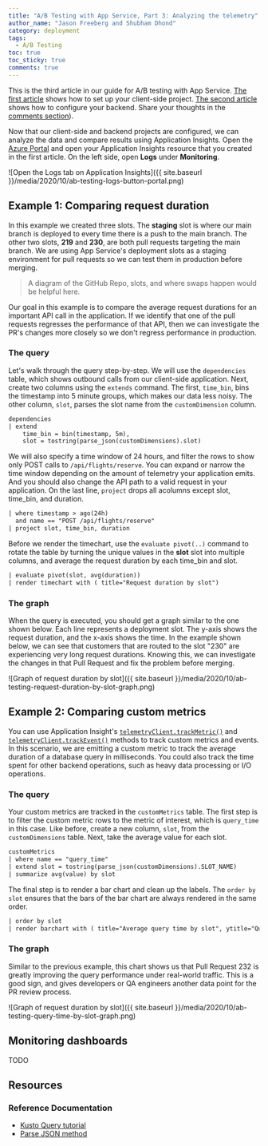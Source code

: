 ```yaml
---
title: "A/B Testing with App Service, Part 3: Analyzing the telemetry"
author_name: "Jason Freeberg and Shubham Dhond"
category: deployment
tags: 
  - A/B Testing
toc: true
toc_sticky: true
comments: true
---
```


This is the third article in our guide for A/B testing with App Service. [The first article](https://azure.github.io/AppService/2020/08/03/ab_testing_app_service.html) shows how to set up your client-side project. [The second article](https://azure.github.io/AppService/2020/08/24/ab_testing_app_service2.html) shows how to configure your backend. Share your thoughts in the [comments section](#disqus_thread)).

Now that our client-side and backend projects are configured, we can analyze the data and compare results using Application Insights. Open the [Azure Portal](https://portal.azure.com/) and open your Application Insights resource that you created in the first article. On the left side, open **Logs** under **Monitoring**.

![Open the Logs tab on Application Insights]({{ site.baseurl }}/media/2020/10/ab-testing-logs-button-portal.png)

## Example 1: Comparing request duration

In this example we created three slots. The **staging** slot is where our main branch is deployed to every time there is a push to the main branch. The other two slots, **219** and **230**, are both pull requests targeting the main branch. We are using App Service's deployment slots as a staging environment for pull requests so we can test them in production before merging.

> A diagram of the GitHub Repo, slots, and where swaps happen would be helpful here.

Our goal in this example is to compare the average request durations for an important API call in the application. If we identify that one of the pull requests regresses the performance of that API, then we can investigate the PR's changes more closely so we don't regress performance in production.

### The query

Let's walk through the query step-by-step. We will use the `dependencies` table, which shows outbound calls from our client-side application.  Next, create two columns using the `extends` command. The first, `time_bin`, bins the timestamp into 5 minute groups, which makes our data less noisy. The other column, `slot`, parses the slot name from the `customDimension` column.

```txt
dependencies
| extend
    time_bin = bin(timestamp, 5m),
    slot = tostring(parse_json(customDimensions).slot)
```

We will also specify a time window of 24 hours, and filter the rows to show only POST calls to `/api/flights/reserve`. You can expand or narrow the time window depending on the amount of telemetry your application emits. And you should also change the API path to a valid request in your application. On the last line, `project` drops all acolumns except slot, time_bin, and duration.

```txt
| where timestamp > ago(24h)
  and name == "POST /api/flights/reserve"
| project slot, time_bin, duration
```

Before we render the timechart, use the `evaluate pivot(..)` command to rotate the table by turning the unique values in the **slot** slot into multiple columns, and average the request duration by each time_bin and slot.

```txt
| evaluate pivot(slot, avg(duration))
| render timechart with ( title="Request duration by slot")
```

### The graph

When the query is executed, you should get a graph similar to the one shown below. Each line represents a deployment slot. The y-axis shows the request duration, and the x-axis shows the time. In the example shown below, we can see that customers that are routed to the slot "230" are experiencing very long request durations. Knowing this, we can investigate the changes in that Pull Request and fix the problem before merging.

![Graph of request duration by slot]({{ site.baseurl }}/media/2020/10/ab-testing-request-duration-by-slot-graph.png)

## Example 2: Comparing custom metrics

You can use Application Insight's [`telemetryClient.trackMetric()`](https://docs.microsoft.com/azure/azure-monitor/app/api-custom-events-metrics#trackmetric) and [`telemetryClient.trackEvent()`](https://docs.microsoft.com/azure/azure-monitor/app/api-custom-events-metrics#trackevent) methods to track custom metrics and events. In this scenario, we are emitting a custom metric to track the average duration of a database query in milliseconds. You could also track the time spent for other backend operations, such as heavy data processing or I/O operations.

### The query

Your custom metrics are tracked in the `customMetrics` table. The first step is to filter the custom metric rows to the metric of interest, which is `query_time` in this case. Like before, create a new column, `slot`, from the `customDimensions` table. Next, take the average value for each slot.

```txt
customMetrics
| where name == "query_time"
| extend slot = tostring(parse_json(customDimensions).SLOT_NAME)
| summarize avg(value) by slot
```

The final step is to render a bar chart and clean up the labels. The `order by slot` ensures that the bars of the bar chart are always rendered in the same order.

```txt
| order by slot
| render barchart with ( title="Average query time by slot", ytitle="Query time in ms", xtitle="Slot name")
```

### The graph

Similar to the previous example, this chart shows us that Pull Request 232 is greatly improving the query performance under real-world traffic. This is a good sign, and gives developers or QA engineers another data point for the PR review process.

![Graph of request duration by slot]({{ site.baseurl }}/media/2020/10/ab-testing-query-time-by-slot-graph.png)

## Monitoring dashboards

TODO

## Resources

### Reference Documentation

- [Kusto Query tutorial](https://docs.microsoft.com/azure/data-explorer/kusto/query/tutorial?pivots=azuredataexplorer)
- [Parse JSON method](https://docs.microsoft.com/azure/data-explorer/kusto/query/parsejsonfunction)
